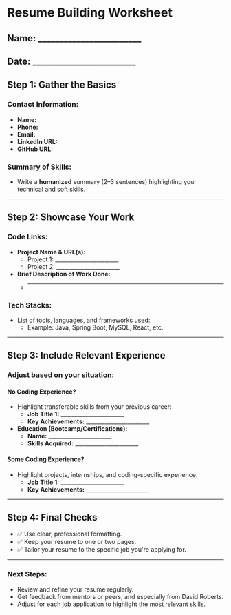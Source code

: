 # Resume Building Worksheet

## Name: ________________________
## Date: ________________________

## Step 1: Gather the Basics

### Contact Information:
- **Name:**
- **Phone:**
- **Email:**
- **LinkedIn URL:**
- **GitHub URL:**

### Summary of Skills:
- Write a **humanized** summary (2–3 sentences) highlighting your technical and soft skills.

---

## Step 2: Showcase Your Work

### Code Links:
- **Project Name & URL(s):**
    - Project 1: _______________________
    - Project 2: _______________________
- **Brief Description of Work Done:**
    - _______________________

### Tech Stacks:
- List of tools, languages, and frameworks used:
    - Example: Java, Spring Boot, MySQL, React, etc.

---

## Step 3: Include Relevant Experience

### Adjust based on your situation:

#### **No Coding Experience?**
- Highlight transferable skills from your previous career:
    - **Job Title 1:** _______________________
    - **Key Achievements:** _______________________
- **Education (Bootcamp/Certifications):**
    - **Name:** _______________________
    - **Skills Acquired:** _______________________

#### **Some Coding Experience?**
- Highlight projects, internships, and coding-specific experience.
    - **Job Title 1:** _______________________
    - **Key Achievements:** _______________________

---

## Step 4: Final Checks
- ✅ Use clear, professional formatting.
- ✅ Keep your resume to one or two pages.
- ✅ Tailor your resume to the specific job you're applying for.

---

### Next Steps:
- Review and refine your resume regularly.
- Get feedback from mentors or peers, and especially from David Roberts.
- Adjust for each job application to highlight the most relevant skills.
